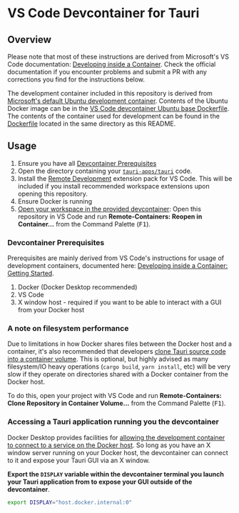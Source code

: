 # VS Code Devcontainer for Tauri

## Overview

Please note that most of these instructions are derived from Microsoft's VS Code documentation: [Developing inside a Container](https://code.visualstudio.com/docs/remote/containers). Check the official documentation if you encounter problems and submit a PR with any corrections you find for the instructions below.

The development container included in this repository is derived from [Microsoft's default Ubuntu development container](https://github.com/microsoft/vscode-dev-containers/tree/master/containers/ubuntu). Contents of the Ubuntu Docker image can be in the [VS Code devcontainer Ubuntu base Dockerfile](https://github.com/microsoft/vscode-dev-containers/blob/main/containers/ubuntu/.devcontainer/base.Dockerfile). The contents of the container used for development can be found in the [Dockerfile](./Dockerfile) located in the same directory as this README.

## Usage

1. Ensure you have all [Devcontainer Prerequisites](#devcontainer-prerequisites)
2. Open the directory containing your [`tauri-apps/tauri`](https://github.com/tauri-apps/tauri) code.
3. Install the [Remote Development](https://marketplace.visualstudio.com/items?itemName=ms-vscode-remote.vscode-remote-extensionpack) extension pack for VS Code. This will be included if you install recommended workspace extensions upon opening this repository.
4. Ensure Docker is running
5. [Open your workspace in the provided devcontainer](https://code.visualstudio.com/docs/remote/containers#_open-an-existing-workspace-in-a-container): Open this repository in VS Code and run **Remote-Containers: Reopen in Container...** from the Command Palette (<kbd>F1</kbd>).

### Devcontainer Prerequisites

Prerequisites are mainly derived from VS Code's instructions for usage of development containers, documented here: [Developing inside a Container: Getting Started](https://code.visualstudio.com/docs/remote/containers#_getting-started).

1. Docker (Docker Desktop recommended)
2. VS Code
3. X window host - required if you want to be able to interact with a GUI from your Docker host

### A note on filesystem performance

Due to limitations in how Docker shares files between the Docker host and a container, it's also recommended that developers [clone Tauri source code into a container volume](https://code.visualstudio.com/remote/advancedcontainers/improve-performance#_use-clone-repository-in-container-volume). This is optional, but highly advised as many filesystem/IO heavy operations (`cargo build`, `yarn install`, etc) will be very slow if they operate on directories shared with a Docker container from the Docker host.

To do this, open your project with VS Code and run **Remote-Containers: Clone Repository in Container Volume...** from the Command Palette (<kbd>F1</kbd>).

### Accessing a Tauri application running you the devcontainer

Docker Desktop provides facilities for [allowing the development container to connect to a service on the Docker host](https://docs.docker.com/desktop/windows/networking/#i-want-to-connect-from-a-container-to-a-service-on-the-host). So long as you have an X window server running on your Docker host, the devcontainer can connect to it and expose your Tauri GUI via an X window.

**Export the `DISPLAY` variable within the devcontainer terminal you launch your Tauri application from to expose your GUI outside of the devcontainer**.

```bash
export DISPLAY="host.docker.internal:0"
```
